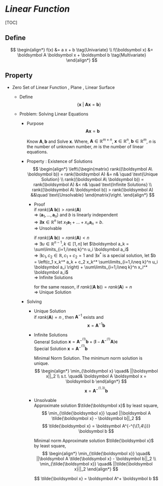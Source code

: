 # $Linear\ Function$  

[TOC]

## Define

$$
\begin{align*}
  f(x) &= a x + b \tag{Univariate}  \\
  f(\boldsymbol x) &= \boldsymbol A \boldsymbol x + \boldsymbol b  \tag{Multivariate}
\end{align*}
$$

## Property

* Zero Set of Linear Function , Plane , Linear Surface 
  - Define
    $$
    \{\boldsymbol x \ |\ \boldsymbol A \boldsymbol x = \boldsymbol b \}
    $$

  - Problem: Solving Linear Equations 
    - Purpose
      $$
      \boldsymbol A \boldsymbol x = \boldsymbol b
      $$

      Know $\boldsymbol A, \boldsymbol b$ and Solve $\boldsymbol x$. Where, $\boldsymbol A \in \mathbb R^{m \times n}$, $\boldsymbol x \in \mathbb R^{n}$, $\boldsymbol b \in \mathbb R^m$, $n$ is the number of unknown number, $m$ is the number of linear equations.

    - Property : Existence of Solutions  
      $$
      \begin{align*}
        \left\{\begin{matrix}
          rank((\boldsymbol A\ \boldsymbol b)) = rank(\boldsymbol A) &= n& \quad \text{Unique Solution}  \\
          rank((\boldsymbol A\ \boldsymbol b)) = rank(\boldsymbol A) &< n& \quad \text{Infinite Solutions}  \\
          rank((\boldsymbol A\ \boldsymbol b)) > rank(\boldsymbol A) &&\quad \text{Unsolvable}
        \end{matrix}\right.
      \end{align*}
      $$

      - Proof  
        if $rank((\boldsymbol A\ \boldsymbol b)) > rank(\boldsymbol A)$  
        $\Rightarrow$ $(\boldsymbol a_1,...,\boldsymbol a_n)$ and $b$ is linearly independent  
        $\Rightarrow$ $\nexists \boldsymbol x \in \mathbb R^{n}$ let $x_1 \boldsymbol a_1 + ... + x_n \boldsymbol a_n = b$.  
        $\Rightarrow$ Unsolvable

        if $rank((\boldsymbol A\ \boldsymbol b)) = rank(\boldsymbol A) < n$  
        $\Rightarrow$ $\exists u \in \mathbb R^{n-1}, k \in [1, n]$ let $\boldsymbol a_k = \sum\limits_{i=1,i\neq k}^n u_i \boldsymbol a_i$  
        $\Rightarrow$ $\exists c_1, c_2 \in \mathbb R, c_1 + c_2 = 1$ and $\exists x^*$ is a special solution, let $b = \left(c_1 x_k^* a_k + c_2 x_k^* \sum\limits_{i=1,i\neq k}^n u_i \boldsymbol a_i \right) + \sum\limits_{i=1,i\neq k}^n x_i^* \boldsymbol a_i$  
        $\Rightarrow$ Infinite Solutions

        for the same reason, if $rank((\boldsymbol A\ \boldsymbol b)) = rank(\boldsymbol A) = n$  
        $\Rightarrow$ Unique Solution

    - Solving  
      - Unique Solution  
        if $rank(\boldsymbol A) = n$ , then $\boldsymbol A^{-1}$ exists and
        $$
        \boldsymbol x = \boldsymbol A^{-1} \boldsymbol b
        $$
        
      - Infinite Solutions    
        General Solution $\boldsymbol x = \boldsymbol A^{-^{\{1\}}} \boldsymbol b + (\boldsymbol I - \boldsymbol A^{-^{\{1\}}} \boldsymbol A) \boldsymbol c$  
        Special Solution $\boldsymbol x = \boldsymbol A^{-^{\{1\}}} \boldsymbol b$  

        Minimal Norm Solution. The minimum norm solution is unique.
        $$
        \begin{align*}
          \min_{\boldsymbol x} \quad& ||\boldsymbol x||_2  \\
          s.t. \quad& \boldsymbol A \boldsymbol x = \boldsymbol b
        \end{align*}
        $$
        $$
        \boldsymbol x = \boldsymbol A^{-^{\{1,3\}}} \boldsymbol b
        $$
        
      - Unsolvable  
        Approximate solution $\tilde{\boldsymbol x}$ by least square,
        $$
        \min_{\tilde{\boldsymbol x}} \quad ||\boldsymbol A \tilde{\boldsymbol x} - \boldsymbol b||_2
        $$
        $$
        \tilde{\boldsymbol x} = \boldsymbol A^{-^{\{1,4\}}} \boldsymbol b
        $$

        Minimal norm Approximate solution $\tilde{\boldsymbol x}$ by least square,
        $$
        \begin{align*}
          \min_{\tilde{\boldsymbol x}} \quad& ||\boldsymbol A \tilde{\boldsymbol x} - \boldsymbol b||_2  \\
          \min_{\tilde{\boldsymbol x}} \quad& ||\tilde{\boldsymbol x}||_2
        \end{align*}
        $$
        
        $$
        \tilde{\boldsymbol x} = \boldsymbol A^+ \boldsymbol b
        $$
